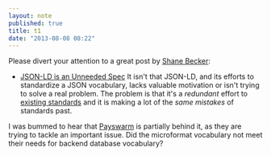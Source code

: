 ```yaml
---
layout: note
published: true
title: t1
date: "2013-08-08 08:22"
---
```


Please divert your attention to a great post by [Shane Becker](http://iamshane.com/):
- [JSON-LD is an Unneeded Spec](http://iamshane.com/articles/2013/8/8/1/json-ld-is-an-uneeded-spec)
It isn't that JSON-LD, and its efforts to standardize a JSON vocabulary, lacks valuable motivation or isn't trying to solve a real problem.  The problem is that it's a *redundant* effort to [existing standards](http://microformats.org) and it is making a lot of the *same mistakes* of standards past.

I was bummed to hear that [Payswarm](https://payswarm.com) is partially behind it, as they are trying to tackle an important issue.  Did the microformat vocabulary not meet their needs for backend database vocabulary? 
